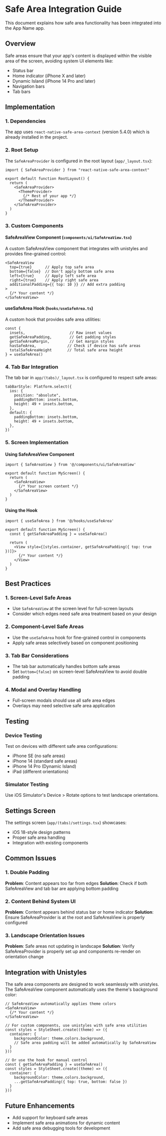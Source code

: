 # Safe Area Integration Guide

This document explains how safe area functionality has been integrated into the App Name app.

## Overview

Safe areas ensure that your app's content is displayed within the visible area of the screen, avoiding system UI elements like:
- Status bar
- Home indicator (iPhone X and later)
- Dynamic Island (iPhone 14 Pro and later)
- Navigation bars
- Tab bars

## Implementation

### 1. Dependencies

The app uses `react-native-safe-area-context` (version 5.4.0) which is already installed in the project.

### 2. Root Setup

The `SafeAreaProvider` is configured in the root layout (`app/_layout.tsx`):

```tsx
import { SafeAreaProvider } from "react-native-safe-area-context"

export default function RootLayout() {
  return (
    <SafeAreaProvider>
      <ThemeProvider>
        {/* Rest of your app */}
      </ThemeProvider>
    </SafeAreaProvider>
  )
}
```

### 3. Custom Components

#### SafeAreaView Component (`components/ui/SafeAreaView.tsx`)

A custom SafeAreaView component that integrates with unistyles and provides fine-grained control:

```tsx
<SafeAreaView 
  top={true}      // Apply top safe area
  bottom={false}  // Don't apply bottom safe area
  left={true}     // Apply left safe area
  right={true}    // Apply right safe area
  additionalPadding={{ top: 10 }} // Add extra padding
>
  {/* Your content */}
</SafeAreaView>
```

#### useSafeArea Hook (`hooks/useSafeArea.ts`)

A custom hook that provides safe area utilities:

```tsx
const { 
  insets,                    // Raw inset values
  getSafeAreaPadding,        // Get padding styles
  getSafeAreaMargin,         // Get margin styles
  hasSafeArea,              // Check if device has safe areas
  totalSafeAreaHeight       // Total safe area height
} = useSafeArea()
```

### 4. Tab Bar Integration

The tab bar in `app/(tabs)/_layout.tsx` is configured to respect safe areas:

```tsx
tabBarStyle: Platform.select({
  ios: {
    position: "absolute",
    paddingBottom: insets.bottom,
    height: 49 + insets.bottom,
  },
  default: {
    paddingBottom: insets.bottom,
    height: 49 + insets.bottom,
  },
})
```

### 5. Screen Implementation

#### Using SafeAreaView Component

```tsx
import { SafeAreaView } from '@/components/ui/SafeAreaView'

export default function MyScreen() {
  return (
    <SafeAreaView>
      {/* Your screen content */}
    </SafeAreaView>
  )
}
```

#### Using the Hook

```tsx
import { useSafeArea } from '@/hooks/useSafeArea'

export default function MyScreen() {
  const { getSafeAreaPadding } = useSafeArea()
  
  return (
    <View style={[styles.container, getSafeAreaPadding({ top: true })]}>
      {/* Your content */}
    </View>
  )
}
```

## Best Practices

### 1. Screen-Level Safe Areas

- Use `SafeAreaView` at the screen level for full-screen layouts
- Consider which edges need safe area treatment based on your design

### 2. Component-Level Safe Areas

- Use the `useSafeArea` hook for fine-grained control in components
- Apply safe areas selectively based on component positioning

### 3. Tab Bar Considerations

- The tab bar automatically handles bottom safe areas
- Set `bottom={false}` on screen-level SafeAreaView to avoid double padding

### 4. Modal and Overlay Handling

- Full-screen modals should use all safe area edges
- Overlays may need selective safe area application

## Testing

### Device Testing

Test on devices with different safe area configurations:
- iPhone SE (no safe areas)
- iPhone 14 (standard safe areas)
- iPhone 14 Pro (Dynamic Island)
- iPad (different orientations)

### Simulator Testing

Use iOS Simulator's Device > Rotate options to test landscape orientations.

## Settings Screen

The settings screen (`app/(tabs)/settings.tsx`) showcases:
- iOS 18-style design patterns
- Proper safe area handling
- Integration with existing components

## Common Issues

### 1. Double Padding

**Problem**: Content appears too far from edges
**Solution**: Check if both SafeAreaView and tab bar are applying bottom padding

### 2. Content Behind System UI

**Problem**: Content appears behind status bar or home indicator
**Solution**: Ensure SafeAreaProvider is at the root and SafeAreaView is properly configured

### 3. Landscape Orientation Issues

**Problem**: Safe areas not updating in landscape
**Solution**: Verify SafeAreaProvider is properly set up and components re-render on orientation change

## Integration with Unistyles

The safe area components are designed to work seamlessly with unistyles. The SafeAreaView component automatically uses the theme's background color:

```tsx
// SafeAreaView automatically applies theme colors
<SafeAreaView>
  {/* Your content */}
</SafeAreaView>

// For custom components, use unistyles with safe area utilities
const styles = StyleSheet.create((theme) => ({
  container: {
    backgroundColor: theme.colors.background,
    // Safe area padding will be added automatically by SafeAreaView
  }
}))

// Or use the hook for manual control
const { getSafeAreaPadding } = useSafeArea()
const styles = StyleSheet.create((theme) => ({
  container: {
    backgroundColor: theme.colors.background,
    ...getSafeAreaPadding({ top: true, bottom: false })
  }
}))
```

## Future Enhancements

- Add support for keyboard safe areas
- Implement safe area animations for dynamic content
- Add safe area debugging tools for development
